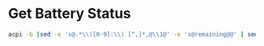 # Get Battery Status
```bash
acpi -b |sed -e 's@.*\\([0-9]:\\) [^,]*,@\\1@' -e 's@remaining@@' | sed -e :a -e '$!N;s@\\n@| @;ta'
```
